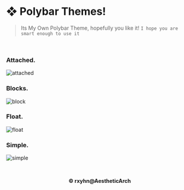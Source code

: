 # **❖ Polybar Themes!**
  > Its My Own Polybar Theme, hopefully you like it!
  `I hope you are smart enough to use it`

</br>

  ### Attached.
![attached](https://user-images.githubusercontent.com/93292023/150443615-eb6cfb90-caa0-4b8b-98e6-52aba0ebae99.png)

  ### Blocks.
![block](https://user-images.githubusercontent.com/93292023/150442459-a488052b-c6ff-49bd-8516-ad50031bae86.png)

  ### Float.
![float](https://user-images.githubusercontent.com/93292023/150443003-6deb23d3-c04e-4051-95a9-c01814d3b067.png)

  ### Simple.
![simple](https://user-images.githubusercontent.com/93292023/150442608-c71ae434-c95f-4eee-82f1-ee830c905549.png)

</br>

<p align="center"><b>© rxyhn@AestheticArch</b></p>
